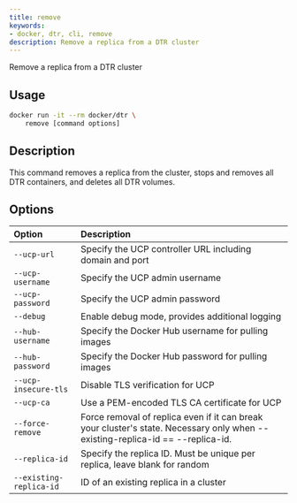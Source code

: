 ```yaml
---
title: remove
keywords:
- docker, dtr, cli, remove
description: Remove a replica from a DTR cluster
---
```


Remove a replica from a DTR cluster

## Usage

```bash
docker run -it --rm docker/dtr \
    remove [command options]
```

## Description


This command removes a replica from the cluster, stops and removes all
DTR containers, and deletes all DTR volumes.


## Options

| Option                    | Description                |
|:--------------------------|:---------------------------|
|`--ucp-url`|Specify the UCP controller URL including domain and port|
|`--ucp-username`|Specify the UCP admin username|
|`--ucp-password`|Specify the UCP admin password|
|`--debug`|Enable debug mode, provides additional logging|
|`--hub-username`|Specify the Docker Hub username for pulling images|
|`--hub-password`|Specify the Docker Hub password for pulling images|
|`--ucp-insecure-tls`|Disable TLS verification for UCP|
|`--ucp-ca`|Use a PEM-encoded TLS CA certificate for UCP|
|`--force-remove`|Force removal of replica even if it can break your cluster's state. Necessary only when --existing-replica-id == --replica-id.|
|`--replica-id`|Specify the replica ID. Must be unique per replica, leave blank for random|
|`--existing-replica-id`|ID of an existing replica in a cluster|

